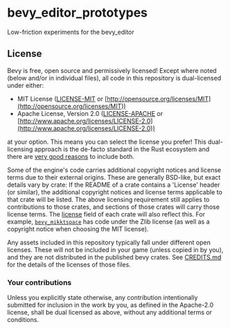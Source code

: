 # bevy_editor_prototypes

Low-friction experiments for the bevy_editor

## License

Bevy is free, open source and permissively licensed!
Except where noted (below and/or in individual files), all code in this repository is dual-licensed under either:

* MIT License ([LICENSE-MIT](LICENSE-MIT) or [http://opensource.org/licenses/MIT](http://opensource.org/licenses/MIT))
* Apache License, Version 2.0 ([LICENSE-APACHE](LICENSE-APACHE) or [http://www.apache.org/licenses/LICENSE-2.0](http://www.apache.org/licenses/LICENSE-2.0))

at your option.
This means you can select the license you prefer!
This dual-licensing approach is the de-facto standard in the Rust ecosystem and there are [very good reasons](https://github.com/bevyengine/bevy/issues/2373) to include both.

Some of the engine's code carries additional copyright notices and license terms due to their external origins.
These are generally BSD-like, but exact details vary by crate:
If the README of a crate contains a 'License' header (or similar), the additional copyright notices and license terms applicable to that crate will be listed.
The above licensing requirement still applies to contributions to those crates, and sections of those crates will carry those license terms.
The [license](https://doc.rust-lang.org/cargo/reference/manifest.html#the-license-and-license-file-fields) field of each crate will also reflect this.
For example, [`bevy_mikktspace`](./crates/bevy_mikktspace/README.md#license-agreement) has code under the Zlib license (as well as a copyright notice when choosing the MIT license).

Any assets included in this repository typically fall under different open licenses.
These will not be included in your game (unless copied in by you), and they are not distributed in the published bevy crates.
See [CREDITS.md](CREDITS.md) for the details of the licenses of those files.

### Your contributions

Unless you explicitly state otherwise,
any contribution intentionally submitted for inclusion in the work by you,
as defined in the Apache-2.0 license,
shall be dual licensed as above,
without any additional terms or conditions.
